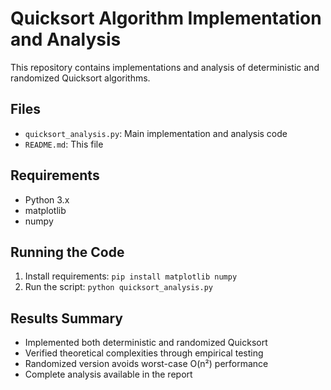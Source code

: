 # Quicksort Algorithm Implementation and Analysis

This repository contains implementations and analysis of deterministic and randomized Quicksort algorithms.

## Files
- `quicksort_analysis.py`: Main implementation and analysis code
- `README.md`: This file

## Requirements
- Python 3.x
- matplotlib
- numpy

## Running the Code
1. Install requirements: `pip install matplotlib numpy`
2. Run the script: `python quicksort_analysis.py`

## Results Summary
- Implemented both deterministic and randomized Quicksort
- Verified theoretical complexities through empirical testing
- Randomized version avoids worst-case O(n²) performance
- Complete analysis available in the report
